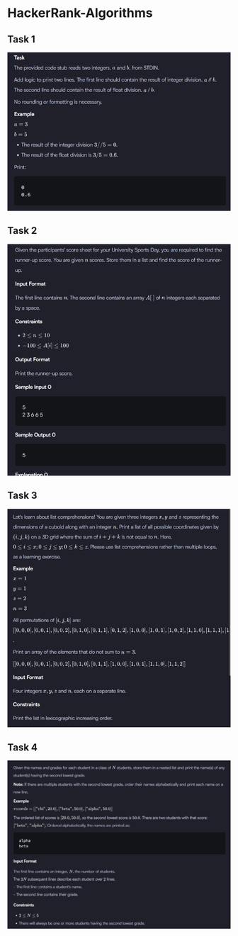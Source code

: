 # HackerRank-Algorithms

<h2>Task 1</h2>
<img src="img/img.png" alt="task1">

<h2>Task 2</h2>
<img src="img/img2.png" alt="task2">

<h2>Task 3</h2>
<img src="img/img3.png" alt="task3">

<h2>Task 4</h2>
<img src="img/img4.png" alt="task3">